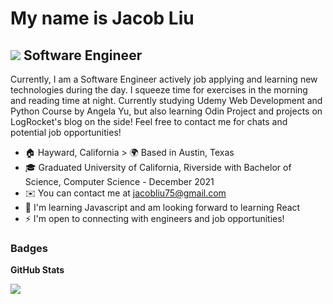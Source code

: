 My name is Jacob Liu 
==========================================================================================================================================
![](9dea6422afee150cbe2f65b5317285eb.gif) 
Software Engineer
--------------------------

Currently, I am a Software Engineer actively job applying and learning new technologies during the day. I squeeze time for exercises in the morning and reading time at night. Currently studying Udemy Web Development and Python Course by Angela Yu, but also learning Odin Project and projects on LogRocket's blog on the side! Feel free to contact me for chats and potential job opportunities!

* 🏠 Hayward, California > 🌍 Based in Austin, Texas 
* 🎓 Graduated University of California, Riverside with Bachelor of Science, Computer Science - December 2021
* ✉️  You can contact me at [jacobliu75@gmail.com](mailto:jacobliu75@gmail.com)
* 🧠  I'm learning Javascript and am looking forward to learning React
* ⚡  I'm open to connecting with engineers and job opportunities!


### Badges

<b> GitHub Stats </b>

<a href ="http://www.github.com/JacobYLiu"><img src = "https://github-readme-streak-stats.herokuapp.com?user=JacobYLiu&theme=blueberry&hide_border=true" /> </a>

